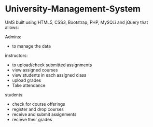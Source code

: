 # University-Management-System
 UMS built using HTML5, CSS3, Bootstrap, PHP, MySQLi and jQuery that allows:
 
 Admins:
 - to manage the data
 
 instructors:
 - to upload/check submitted assignments
 - view assigned courses
 - view students in each assigned class
 - upload grades
 - Take attendance
 
 students:
 - check for course offerings
 - register and drop courses
 - receive and submit assignments
 - recieve their grades
